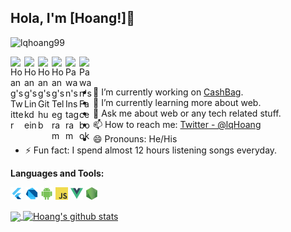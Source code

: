 ## Hola, I'm [Hoang!]👋

<p align="left"> <img src="https://komarev.com/ghpvc/?username=lqhoang99&label=Views&color=blue&style=plastic" alt="lqhoang99" /> </p>

<a href="https://twitter.com/lqHoang1">
  <img align="left" alt="Hoang's Twitter" width="22px" src="https://cdn.jsdelivr.net/npm/simple-icons@v3/icons/twitter.svg" />
</a>
<a href="https://www.linkedin.com/in/lq-hoang-99a668205/">
  <img align="left" alt="Hoang's Linkdein" width="22px" src="https://cdn.jsdelivr.net/npm/simple-icons@v3/icons/linkedin.svg" />
</a>
<a href="https://github.com/lqhoang99">
  <img align="left" alt="Hoang's Github" width="22px" src="https://cdn.jsdelivr.net/npm/simple-icons@v3/icons/github.svg" />
</a>
<a href="https://t.me/lqHoang1">
  <img align="left" alt="Hoang's Telegram" width="22px" src="https://cdn.jsdelivr.net/npm/simple-icons@v3/icons/telegram.svg" />
</a>
<a href="https://www.instagram.com/hoang.l.q/">
  <img align="left" alt="Pawan's Instagram" width="22px" src="https://cdn.jsdelivr.net/npm/simple-icons@v3/icons/instagram.svg" />
</a>
<a href="https://www.facebook.com/LQHoang2701/">
  <img align="left" alt="Pawan's Facebook" width="22px" src="https://cdn.jsdelivr.net/npm/simple-icons@v3/icons/facebook.svg" />
</a>

<br/>
<br/>



- 🔭 I’m currently working on [CashBag](https://cashbag.vn/).
- 🌱 I’m currently learning more about web.
- 💬 Ask me about web or any tech related stuff.
- 📫 How to reach me: [Twitter - @lqHoang](https://twitter.com/lqHoang1)
- 😄 Pronouns: He/His
- ⚡ Fun fact: I spend almost 12 hours listening songs everyday.


**Languages and Tools:**  

<code><img height="20" src="https://raw.githubusercontent.com/github/explore/80688e429a7d4ef2fca1e82350fe8e3517d3494d/topics/flutter/flutter.png"></code>
<code><img height="20" src="https://raw.githubusercontent.com/github/explore/80688e429a7d4ef2fca1e82350fe8e3517d3494d/topics/dart/dart.png"></code>
<code><img height="20" src="https://raw.githubusercontent.com/github/explore/80688e429a7d4ef2fca1e82350fe8e3517d3494d/topics/android/android.png"></code>
<code><img height="20" src="https://raw.githubusercontent.com/github/explore/80688e429a7d4ef2fca1e82350fe8e3517d3494d/topics/javascript/javascript.png"></code>
<code><img height="20" src="https://raw.githubusercontent.com/github/explore/80688e429a7d4ef2fca1e82350fe8e3517d3494d/topics/vue/vue.png"></code>
<code><img height="20" src="https://raw.githubusercontent.com/github/explore/80688e429a7d4ef2fca1e82350fe8e3517d3494d/topics/nodejs/nodejs.png"></code>    

<a href="https://github.com/lqhoang99">
  <img align="center" src="https://github-readme-stats.vercel.app/api/top-langs/?username=lqhoang99&theme=light&hide_langs_below=1" />
</a>
<a href="https://github.com/lqhoang99">
 <img align="center" src="https://github-readme-stats.vercel.app/api?username=lqhoang99&show_icons=true&theme=light&line_height=27" alt="Hoang's github stats"/>
</a>

